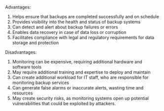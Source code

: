Advantages: 

1. Helps ensure that backups are completed successfully and on schedule 
2. Provides visibility into the health and status of backup systems 
3. Can detect and alert about backup failures or errors 
4. Enables data recovery in case of data loss or corruption 
5. Facilitates compliance with legal and regulatory requirements for data storage and protection 

Disadvantages: 

1. Monitoring can be expensive, requiring additional hardware and software tools 
2. May require additional training and expertise to deploy and maintain 
3. Can create additional workload for IT staff, who are responsible for monitoring backup services 
4. Can generate false alarms or inaccurate alerts, wasting time and resources 
5. May create security risks, as monitoring systems open up potential vulnerabilities that could be exploited by attackers.
